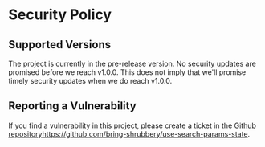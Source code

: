 # Security Policy

## Supported Versions

The project is currently in the pre-release version. No security updates are promised before we reach v1.0.0. This does not imply that we'll promise timely security updates when we do reach v1.0.0.


<!--
| Version | Supported          |
| ------- | ------------------ |
| 5.1.x   | :white_check_mark: |
| 5.0.x   | :x:                |
| 4.0.x   | :white_check_mark: |
| < 4.0   | :x:                |
-->

## Reporting a Vulnerability

If you find a vulnerability in this project, please create a ticket in the [Github repository](https://github.com/bring-shrubbery/use-search-params-state)https://github.com/bring-shrubbery/use-search-params-state.
